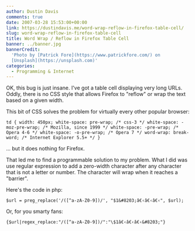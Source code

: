 ```yaml
---
author: Dustin Davis
comments: true
date: 2007-03-28 15:53:00+00:00
link: https://dustindavis.me/word-wrap-reflow-in-firefox-table-cell/
slug: word-wrap-reflow-in-firefox-table-cell
title: Word Wrap / Reflow in Firefox Table Cell
banner: ../banner.jpg
bannerCredit:
  'Photo by [Patrick Fore](https://www.patrickfore.com/) on
  [Unsplash](https://unsplash.com)'
categories:
  - Programming & Internet
---
```


OK, this bug is just insane. I've got a table cell displaying very long URLs.
Oddly, there is no CSS style that allows Firefox to "reflow" or wrap the text
based on a given width.

This bit of CSS solves the problem for virtually every other popular browser:

`td { width: 450px; white-space: pre-wrap; /* css-3 */ white-space: -moz-pre-wrap; /* Mozilla, since 1999 */ white-space: -pre-wrap; /* Opera 4-6 */ white-space: -o-pre-wrap; /* Opera 7 */ word-wrap: break-word; /* Internet Explorer 5.5+ */ }`

... but it does nothing for Firefox.

That led me to find a programmable solution to my problem. What I did was use
regular expression to add a zero-width character after any character that is not
a letter or number. The character will wrap when it reaches a "barrier".

Here's the code in php:

`$url = preg_replace('/([^a-zA-Z0-9])/', "$1&#8203;â€‹â€‹â€‹", $url);`

Or, for you smarty fans:

`{$url|regex_replace:"/([^a-zA-Z0-9])/":"\$1â€‹â€‹â€‹&#8203;"}`
